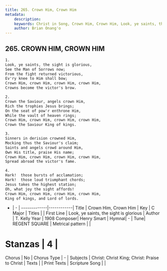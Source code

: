 ```yaml
---
title: 265. Crown Him, Crown Him
metadata:
    description: 
    keywords: Christ in Song, Crown Him, Crown Him, Look, ye saints, the sight is glorious, 
    author: Brian Onang'o
---
```



## 265. CROWN HIM, CROWN HIM

```txt
1.
Look, ye saints, the sight is glorious,
See the Man of Sorrows now;
From the fight returned victorious,
Ev'ry knee to Him shall bow;
Crown Him, crown Him, crown Him, crown Him,
Crowns become the victor's brow.

2.
Crown the Saviour, angels crown Him,
Rich the trophies Jesus brings;
On the seat of pow'r enthrone Him,
While the vault of heaven rings;
Crown Him, crown Him, crown Him, crown Him, 
Crown the Saviour King of kings.

3.
Sinners in derision crowned Him,
Mocking thus the Saviour's claim;
Saints and angels crowd around Him,
Own His title, praise His name;
Crown Him, crown Him, crown Him, crown Him,
Spread abroad the victor's fame.

4.
Hark!  those bursts of acclamation;
Hark!  those loud triumphant chords;
Jesus takes the highest station;
Oh, what joy the sight affords!
Crown Him, crown Him, crown Him, crown Him,
King of kings, and Lord of lords.
```

- |   -  |
-------------|------------|
Title | Crown Him, Crown Him |
Key | C Major |
Titles |  |
First Line | Look, ye saints, the sight is glorious |
Author | T. Kelly
Year | 1908
Composer| Henry Smart |
Hymnal|  - |
Tune| REGENT SQUARE |
Metrical pattern | |
# Stanzas | 4 |
Chorus | No |
Chorus Type | - |
Subjects | Christ: Christ King; Christ: Praise to Christ |
Texts |  |
Print Texts | 
Scripture Song |  |
  
